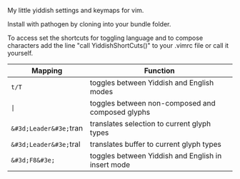 My little yiddish settings and keymaps for vim.

Install with pathogen by cloning into your bundle folder.

To access set the shortcuts for toggling language and to compose characters add the line "call YiddishShortCuts()" to your .vimrc file or call it yourself.

| Mapping                           | Function                                              |
| --------------------------------- | ----------------------------------------------------- |
| `t/T`                             | toggles between Yiddish and English modes             |
| <code>&#124;</code>               | toggles between non-composed and composed glyphs      |
| <code>&#3d;Leader&#3e;</code>tran | translates selection to current glyph types           |
| <code>&#3d;Leader&#3e;</code>tral | translates buffer to current glyph types              |
| <code>&#3d;F8&#3e;</code>         | toggles between Yiddish and English in insert mode    |
